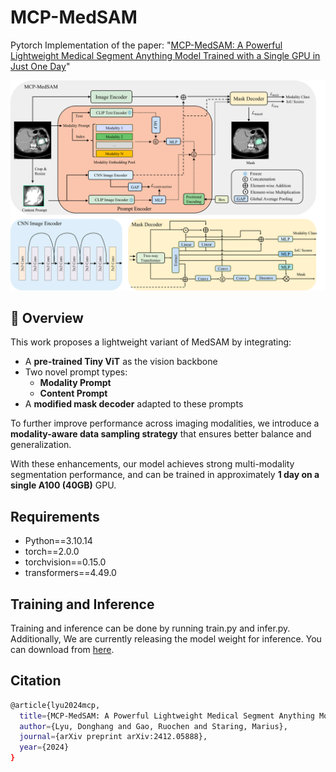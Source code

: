 # MCP-MedSAM

Pytorch Implementation of the paper:
"[MCP-MedSAM: A Powerful Lightweight Medical Segment Anything Model Trained with a Single GPU in Just One Day](https://arxiv.org/abs/2412.05888)"

![MCP-MedSAM Architecture](docs/MCP-MedSAM.png)

## 📄 Overview

This work proposes a lightweight variant of MedSAM by integrating:

- A **pre-trained Tiny ViT** as the vision backbone  
- Two novel prompt types:  
  - **Modality Prompt**  
  - **Content Prompt**  
- A **modified mask decoder** adapted to these prompts  

To further improve performance across imaging modalities, we introduce a **modality-aware data sampling strategy** that ensures better balance and generalization.

With these enhancements, our model achieves strong multi-modality segmentation performance, and can be trained in approximately **1 day on a single A100 (40GB)** GPU.

<!-- 
We are currently releasing the inference code along with the model weight. You can download from [here](https://drive.google.com/drive/folders/1NW4aSNhk-dtiK-dicTAUp0g0eR2fryNi?usp=sharing).

The training code has been released and you can train your . -->

## Requirements

* Python==3.10.14
* torch==2.0.0
* torchvision==0.15.0
* transformers==4.49.0

## Training and Inference

Training and inference can be done by running train.py and infer.py. Additionally, We are currently releasing the model weight for inference. You can download from [here](https://drive.google.com/drive/folders/1NW4aSNhk-dtiK-dicTAUp0g0eR2fryNi?usp=sharing).

## Citation

```bash
@article{lyu2024mcp,
  title={MCP-MedSAM: A Powerful Lightweight Medical Segment Anything Model Trained with a Single GPU in Just One Day},
  author={Lyu, Donghang and Gao, Ruochen and Staring, Marius},
  journal={arXiv preprint arXiv:2412.05888},
  year={2024}
}
```
